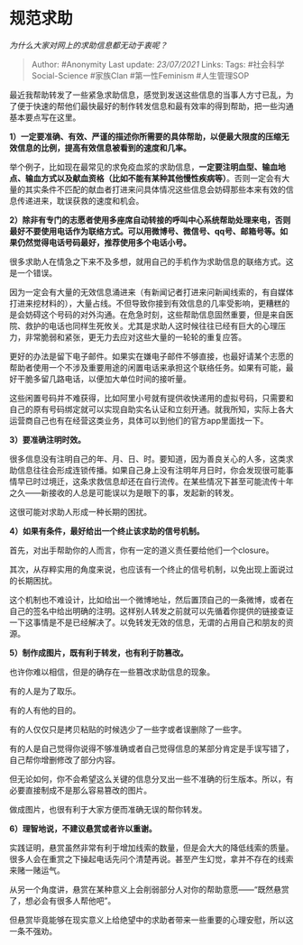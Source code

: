 # 规范求助
*为什么大家对网上的求助信息都无动于衷呢？*

> Author: #Anonymity
Last update: *23/07/2021* 
Links:
Tags:  #社会科学Social-Science #家族Clan #第一性Feminism  #人生管理SOP 



最近我帮助转发了一些紧急求助信息，感觉到发送这些信息的当事人方寸已乱，为了便于快速的帮他们最快最好的制作转发信息和最有效率的得到帮助，把一些沟通基本要点写在这里。

**1）一定要准确、有效、严谨的描述你所需要的具体帮助，以便最大限度的压缩无效信息的比例，提高有效信息被看到的速度和几率。**

举个例子，比如现在最常见的求免疫血浆的求助信息，**一定要注明血型、输血地点、输血方式以及献血资格（比如不能有某种其他慢性疾病等）**。否则一定会有大量的其实条件不匹配的献血者打进来问具体情况这些信息会妨碍那些本来有效的信息传递进来，耽误获救的速度和机会。

  


**2）除非有专门的志愿者使用多座席自动转接的呼叫中心系统帮助处理来电，否则最好不要使用电话作为联络方式。可以用微博号、微信号、qq号、邮箱号等。如果仍然觉得电话号码最好，推荐使用多个电话小号。**

很多求助人在情急之下来不及多想，就用自己的手机作为求助信息的联络方式。这是一个错误。

因为一定会有大量的无效信息涌进来（有新闻记者打进来问新闻线索的，有自媒体打进来挖材料的），大量占线。不但导致你接到有效信息的几率受影响，更糟糕的是会妨碍这个号码的对外沟通。在危急时刻，这些帮助信息固然重要，但是来自医院、救护的电话也同样生死攸关。尤其是求助人这时候往往已经有巨大的心理压力，非常脆弱和紧张，更无力去应对这些大量的一轮轮的重复应答。

更好的办法是留下电子邮件。如果实在嫌电子邮件不够直接，也最好请某个志愿的帮助者使用一个不涉及重要用途的闲置电话来承担这个联络任务。如果有可能，最好干脆多留几路电话，以便加大单位时间的接听量。

这些闲置号码并不难获得，比如阿里小号就有提供收快递用的虚拟号码，只需要和自己的原有号码绑定就可以实现自助实名认证和立刻开通。就我所知，实际上各大运营商自己也有在经营这类业务，具体可以到他们的官方app里面找一下。

**3）要准确注明时效。**

很多信息没有注明自己的年、月、日、时。要知道，因为善良关心的人多，这类求助信息往往会形成连锁传播。如果自己身上没有注明年月日时，你会发现很可能事情早已时过境迁，这条求救信息却还在自行流传。在某些情况下甚至可能流传十年之久——新接收的人总是可能误以为是眼下的事，发起新的转发。

这很可能对求助人形成一种长期的困扰。

**4）如果有条件，最好给出一个终止该求助的信号机制。**

首先，对出手帮助你的人而言，你有一定的道义责任要给他们一个closure。

其次，从存粹实用的角度来说，也应该有一个终止的信号机制，以免出现上面说过的长期困扰。

这个机制也不难设计，比如给出一个微博地址，然后置顶自己的一条微博，或者在自己的签名中给出明确的注明。这样别人转发之前就可以先循着你提供的链接查证一下这事情是不是已经解决了。以免转发无效的信息，无谓的占用自己和朋友的资源。

**5）制作成图片，既有利于转发，也有利于防篡改。**

也许你难以相信，但是的确存在一些篡改求助信息的现象。

有的人是为了取乐。

有的人有他的目的。

有的人仅仅只是拷贝粘贴的时候选少了一些字或者误删除了一些字。

有的人是自己觉得你说得不够准确或者自己觉得信息的某部分肯定是手误写错了，自己帮你增删修改了部分内容。

但无论如何，你不会希望这么关键的信息分叉出一些不准确的衍生版本。所以，有必要直接制成不是那么容易篡改的图片。

做成图片，也很有利于大家方便而准确无误的帮你转发。

**6）理智地说，不建议悬赏或者许以重谢。**

实践证明，悬赏虽然非常有利于增加线索的数量，但是会大大的降低线索的质量。很多人会在重赏之下操起电话先问个清楚再说。甚至产生幻觉，拿并不存在的线索来赌一赌运气。

从另一个角度讲，悬赏在某种意义上会削弱部分人对你的帮助意愿——“既然悬赏了，想必会有很多人帮他吧”。

但悬赏毕竟能够在现实意义上给绝望中的求助者带来一些重要的心理安慰，所以这一条不强劝。



